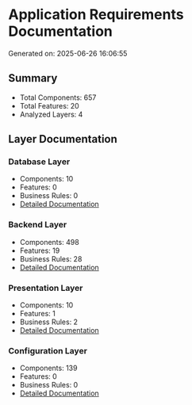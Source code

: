 # Application Requirements Documentation

Generated on: 2025-06-26 16:06:55

## Summary

- Total Components: 657
- Total Features: 20
- Analyzed Layers: 4

## Layer Documentation

### Database Layer
- Components: 10
- Features: 0
- Business Rules: 0
- [Detailed Documentation](./database_requirements_20250626_160655.md)

### Backend Layer
- Components: 498
- Features: 19
- Business Rules: 28
- [Detailed Documentation](./backend_requirements_20250626_160655.md)

### Presentation Layer
- Components: 10
- Features: 1
- Business Rules: 2
- [Detailed Documentation](./presentation_requirements_20250626_160655.md)

### Configuration Layer
- Components: 139
- Features: 0
- Business Rules: 0
- [Detailed Documentation](./configuration_requirements_20250626_160655.md)

